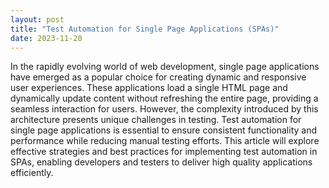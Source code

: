```yaml
---
layout: post
title: "Test Automation for Single Page Applications (SPAs)"
date: 2023-11-20
---
```


In the rapidly evolving world of web development, single page applications have emerged as a popular choice for creating dynamic and responsive user experiences. These applications load a single HTML page and dynamically update content without refreshing the entire page, providing a seamless interaction for users. However, the complexity introduced by this architecture presents unique challenges in testing. Test automation for single page applications is essential to ensure consistent functionality and performance while reducing manual testing efforts. This article will explore effective strategies and best practices for implementing test automation in SPAs, enabling developers and testers to deliver high quality applications efficiently.
